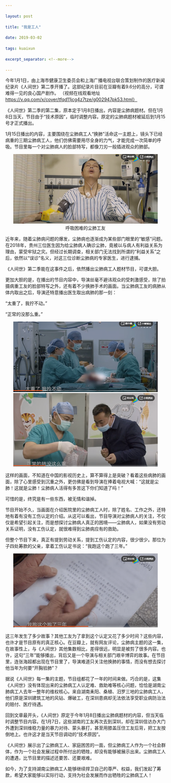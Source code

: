 ```yaml
---

layout: post

title: "我是工人"

date: 2019-03-02

tags: kuaixun

excerpt_separator: <!--more-->

---
```

今年1月1日，由上海市健康卫生委员会和上海广播电视台联合策划制作的医疗新闻纪录片《人间世》第二季开播了。这部纪录片目前在豆瓣有着9.6分的高分，可谓难得一见的良心国产剧作。
（视频在线观看地址 https://v.qq.com/x/cover/tfqd11jcg4z7tze/g002947pk53.html）

《人间世》第二季的第二集，原本定于1月8日播出，内容是尘肺病题材。但在1月8日当天，节目由于“技术原因”，临时调整内容。原定的尘肺病题材被延后到1月15号才正式播出。

1月15日播出的内容，主要围绕在尘肺病工人“换肺”活命这一主题上，镜头下已经病重的三期尘肺病工人，他们仿佛需要用尽全身的力气，才能完成一次简单的呼吸。节目里每一个对尘肺病人的脸部特写，都像刀刃一般插进观众的肺部。

<div style="text-align:center"><img src="/images/1.PNG" width="90%"/><br>呼吸困难的尘肺工友</div>


近年来，随着尘肺病问题的爆发，尘肺病也逐渐成为某些部门眼里的“敏感”问题。在2018年，贵州三位医生因为给尘肺病人确诊尘肺，竟被以与病人有利益关系为理由，蒙受牢狱之灾。但经过长期调查，相关部门无法找到所谓的“利益关系”之后，依然以“误诊”名义，对这三位诊断尘肺病的专家医生，进行逮捕。

《人间世》第二季能在这事件之后，依然播出尘肺病工人题材节目，可谓大胆。

更加大胆的是，在播出的节目内容中，导演丝毫不避讳观众的受刺激感受，除了拍摄病重工友的脸部特写之外，还有着不少换肺手术的画面。当尘肺病工友的病肺从体内取出之后，导演还特意播出医生取出病肺的那一刻：

“太重了，我拧不动。”

“正常的没那么重。”

<div style="text-align:center"><img src="/images/2.PNG" width="90%"/><br></div>

<div style="text-align:center"><img src="/images/3.PNG" width="90%"/><br></div>



这样的画面，不知道在中国的影视历史上，算不算得上是突破？看着这些病肺的画面，除了心里感受到沉重之外，更仿佛是看到导演在捧着电视大喊：“这就是尘肺！这就是尘肺！尘肺病人活得有多苦这下你们知道了吗！”

可惜的是，终究是有一些东西，被无情和谐掉。

节目开始不久，当画面在介绍医院里的尘肺病工人时，除了姓名、工作之外，还特地有着有没有工伤认定的介绍。从这可以看出，节目导演对尘肺病人的关注，不仅仅是希望引起关注，而是想探讨尘肺病人真正的困境——尘肺病人，如果没有劳动关系证明，没有工伤认定，就很难得到尘肺病应有的救助。

但整个节目下来，真正有提到劳动关系，提到工伤认定的内容，很少很少。那位为子四处筹款的父亲，拿着工伤认定书说：“我跑这个跑了三年。”

<div style="text-align:center"><img src="/images/4.PNG" width="90%"/><br></div>


这三年发生了多少故事？其他工友为了拿到这个认定又花了多少时间？这些内容，也许才是节目原有的真正核心。在豆瓣上，就有网友评论，尘肺病主题的这一集，在故事性上，与《人间世》其他集数相比，差得很远，明显是被剪了很多内容。也许，这句“三年”能够播出，背后又是一个导演与相关部门艰辛博弈的故事。在节目里，连张海超都出现在节目里了，导演难道只关注他换肺的事情，而没有想去探讨他当年为何要“开胸验肺”？

据说《人间世》每一集的主题，节目组都花了一年的时间来做。巧合的是，这集《人间世》没有体现出来的尘肺病工人认定难、救助难等核心问题，恰恰是湖南尘肺病工人去年一整年的维权核心。来自湖南耒阳、桑植、汨罗三地的尘肺病工人，他们原是深圳建筑工地的风钻、爆破工，在深圳患病却无法依法享受职业病防治法的赔付、医疗待遇。

回到文章最开头，《人间世》原定于今年1月8日播出尘肺病题材的内容，但当天临时调整节目内容。在1月7日，这些湖南的工友再次去到深圳，却在深圳信访办大门外遭到深圳维稳力量的暴力对待、蒙头暴打，甚至用膝盖压住工友后背，把工友按倒地上。也许这才是当天节目调动的“技术原因”。

《人间世》展示出了尘肺病工人、家庭困苦的一面，但尘肺病工人作为一个社会群体，作为一个社会发展过程中所付出的牺牲，却没有能够被展示出来。尘肺病工人的遭遇，比节目里的描述还要苦、还要艰难。

如今，为了支持湖南尘肺病工人能够继续捍卫自己的尊严、权益，我们发起了筹款，希望大家能够以实际行动，支持为社会发展而作出牺牲的尘肺病工人！
